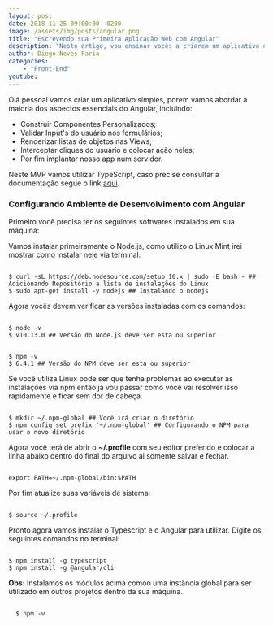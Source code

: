 ```yaml
---
layout: post
date: 2018-11-25 09:00:00 -0200
image: /assets/img/posts/angular.png
title: "Escrevendo sua Primeira Aplicação Web com Angular"
description: "Neste artigo, vou ensinar vocês a criarem um aplicativo que permita ao usuário postar um artigo (com um título e o URL) e depois poder votar qual artigo mais popular."
author: Diego Neves Faria
categories: 
    - "Front-End"
youtube:
---
```


Olá pessoal vamos criar um aplicativo simples, porem vamos abordar a maioria dos aspectos essenciais do Angular, incluindo:
            
 * Construir Componentes Personalizados;
 * Validar Input's do usuário nos formulários;
 * Renderizar listas de objetos nas Views;
 * Interceptar cliques do usuário e colocar ação neles;
 * Por fim implantar nosso app num servidor.
 
Neste MVP vamos utilizar TypeScript, caso precise consultar a documentação segue o link <a href="https://www.typescriptlang.org/" target="_blank">aqui</a>.
 
<h3><b>Configurando Ambiente de Desenvolvimento com Angular</b></h3>
 
Primeiro você precisa ter os seguintes softwares instalados em sua máquina:
 
Vamos instalar primeiramente o Node.js, como utilizo o Linux Mint irei mostrar como instalar nele via terminal:
<pre><code class="sh">
$ curl -sL https://deb.nodesource.com/setup_10.x | sudo -E bash - ## Adicionando Repositório a lista de instalações do Linux
$ sudo apt-get install -y nodejs ## Instalando o nodejs
</code></pre>
 
Agora vocês devem verificar as versões instaladas com os comandos: 
<pre><code class="sh">
$ node -v
$ v10.13.0 ## Versão do Node.js deve ser esta ou superior
</code></pre>  
<pre><code class="sh">
$ npm -v
$ 6.4.1 ## Versão do NPM deve ser esta ou superior
</code></pre>

Se você utiliza Linux pode ser que tenha problemas ao executar as instalações via npm então já vou passar como você vai resolver isso rapidamente e ficar sem dor de cabeça.
<pre><code class="sh">
$ mkdir ~/.npm-global ## Você irá criar o diretório
$ npm config set prefix '~/.npm-global' ## Configurando o NPM para usar o novo diretório
</code></pre>

Agora você terá de abrir o <b>~/.profile</b> com seu editor preferido e colocar a linha abaixo dentro do final do arquivo ai somente salvar e fechar.
<pre><code class="sh">
export PATH=~/.npm-global/bin:$PATH
</code></pre>

Por fim atualize suas variáveis de sistema:
<pre><code class="sh">
$ source ~/.profile
</code></pre>
 
Pronto agora vamos instalar o Typescript e o Angular para utilizar. Digite os seguintes comandos no terminal:
<pre><code>
$ npm install -g typescript
$ npm install -g @angular/cli
</code></pre>
<b>Obs:</b> Instalamos os módulos acima comoo uma instância global para ser utilizado em outros projetos dentro da sua máquina.
 
  
  <pre><code>
  $ npm -v
  </code></pre>
